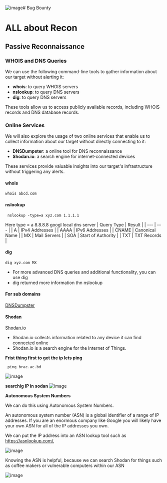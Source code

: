 ![image](https://github.com/fahimalshihab/Bug-Bounty/assets/97816146/fe4f34db-b49e-4210-9351-b9af60df28d1)# Bug Bounty

# ALL about Recon

## Passive Reconnaissance

### WHOIS and DNS Queries

We can use the following command-line tools to gather information about our target without alerting it:

* **whois**: to query WHOIS servers
* **nslookup**: to query DNS servers
* **dig**: to query DNS servers

These tools allow us to access publicly available records, including WHOIS records and DNS database records.

### Online Services

We will also explore the usage of two online services that enable us to collect information about our target without directly connecting to it:

* **DNSDumpster**: a online tool for DNS reconnaissance
* **Shodan.io**: a search engine for internet-connected devices

These services provide valuable insights into our target's infrastructure without triggering any alerts.

#### whois
```whois abcd.com```
#### nslookup
``` nslookup -type=a xyz.com 1.1.1.1```

Here type = a  8.8.8.8 googl local dns server 
| Query Type | Result |
| --- | --- |
| A | IPv4 Addresses |
| AAAA | IPv6 Addresses |
| CNAME | Canonical Name |
| MX | Mail Servers |
| SOA | Start of Authority |
| TXT | TXT Records |
#### dig 
```
dig xyz.com MX
```
- For more advanced DNS queries and additional functionality, you can use dig
-  dig returned more information thn nslookup
  
#### For sub domains

[DNSDumpster](https://dnsdumpster.com/)
#### Shodan
[Shodan.io](https://www.shodan.io/)
- Shodan.io collects information related to any device it can find connected online
- Shodan.io is a search engine for the Internet of Things.
  

<b>Frist thing first to get the ip lets ping </b>

``` ping brac.ac.bd```

![image](https://github.com/fahimalshihab/Bug-Bounty/assets/97816146/4c49ff42-5e5b-4123-a195-83285c4f4d2b)

<b> searchig IP in sodan </b>
![image](https://github.com/fahimalshihab/Bug-Bounty/assets/97816146/983b4202-85e0-4f26-9e65-9c846f3bdefc)

<b>Autonomous System Numbers </b>

We can do this using Autonomous System Numbers.

An autonomous system number (ASN) is a global identifier of a range of IP addresses. If you are an enormous company like Google you will likely have your own ASN for all of the IP addresses you own.

We can put the IP address into an ASN lookup tool such as https://asnlookup.com/,

![image](https://github.com/fahimalshihab/Bug-Bounty/assets/97816146/b6c520da-d990-4989-9528-14fd4faba118)


Knowing the ASN is helpful, because we can search Shodan for things such as coffee makers or vulnerable computers within our ASN

![image](https://github.com/fahimalshihab/Bug-Bounty/assets/97816146/617337e4-cff6-4049-b449-cefc124466bf)
